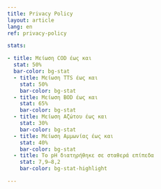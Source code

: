 ```yaml
---
title: Privacy Policy
layout: article
lang: en
ref: privacy-policy

stats:

- title: Μείωση COD έως και
  stat: 50%
  bar-color: bg-stat
  - title: Μείωση TTS έως και
    stat: 50%
    bar-color: bg-stat
  - title: Μείωση ΒΟD έως και
    stat: 65%
    bar-color: bg-stat
  - title: Μείωση Αζώτου έως και
    stat: 30%
    bar-color: bg-stat
  - title: Μείωση Αμμωνίας έως και
    stat: 40%
    bar-color: bg-stat
  - title: Το pH διατηρήθηκε σε σταθερά επίπεδα
    stat: 7,9–8,2
    bar-color: bg-stat-highlight

---
```

